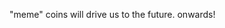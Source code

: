 "meme" coins will drive us to the future. onwards!

<!---
StashyMokamoto/StashyMokamoto is a ✨ special ✨ repository because its `README.md` (this file) appears on your GitHub profile.
You can click the Preview link to take a look at your changes.
--->
